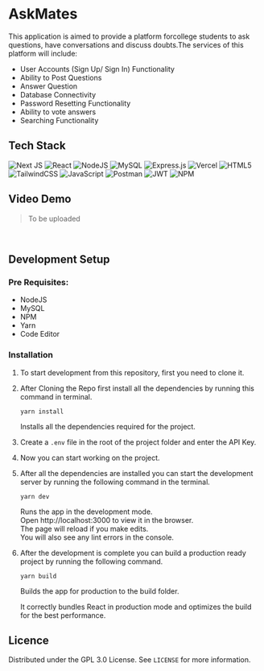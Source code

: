 # AskMates

This application is aimed to provide a platform forcollege students to ask questions, have conversations and discuss doubts.The services of this platform will include:

- User Accounts (Sign Up/ Sign In) Functionality
- Ability to Post Questions
- Answer Question
- Database Connectivity
- Password Resetting Functionality
- Ability to vote answers
- Searching Functionality

## Tech Stack

![Next JS](https://img.shields.io/badge/Next-black?style=for-the-badge&logo=next.js&logoColor=white)
![React](https://img.shields.io/badge/react-%2320232a.svg?style=for-the-badge&logo=react&logoColor=%2361DAFB)
![NodeJS](https://img.shields.io/badge/node.js-6DA55F?style=for-the-badge&logo=node.js&logoColor=white)
![MySQL](https://img.shields.io/badge/mysql-%2300f.svg?style=for-the-badge&logo=mysql&logoColor=white)
![Express.js](https://img.shields.io/badge/express.js-%23404d59.svg?style=for-the-badge&logo=express&logoColor=%2361DAFB)
![Vercel](https://img.shields.io/badge/vercel-%23000000.svg?style=for-the-badge&logo=vercel&logoColor=white)
![HTML5](https://img.shields.io/badge/html5-%23E34F26.svg?style=for-the-badge&logo=html5&logoColor=white)
![TailwindCSS](https://img.shields.io/badge/tailwindcss-%2338B2AC.svg?style=for-the-badge&logo=tailwind-css&logoColor=white)
![JavaScript](https://img.shields.io/badge/javascript-%23323330.svg?style=for-the-badge&logo=javascript&logoColor=%23F7DF1E)
![Postman](https://img.shields.io/badge/Postman-FF6C37?style=for-the-badge&logo=postman&logoColor=white)
![JWT](https://img.shields.io/badge/JWT-black?style=for-the-badge&logo=JSON%20web%20tokens)
![NPM](https://img.shields.io/badge/NPM-%23000000.svg?style=for-the-badge&logo=npm&logoColor=white)

## Video Demo

> To be uploaded

<br/>

## Development Setup

### Pre Requisites:

- NodeJS
- MySQL
- NPM
- Yarn
- Code Editor

### Installation

1. To start development from this repository, first you need to clone it.

2. After Cloning the Repo first install all the dependencies by running this command in terminal.

   ```shell
   yarn install
   ```

   Installs all the dependencies required for the project.

3. Create a `.env` file in the root of the project folder and enter the API Key.
4. Now you can start working on the project.
5. After all the dependencies are installed you can start the development server by running the following command in the terminal.

   ```
   yarn dev
   ```

   Runs the app in the development mode.  
   Open http://localhost:3000 to view it in the browser.  
   The page will reload if you make edits.  
   You will also see any lint errors in the console.

6. After the development is complete you can build a production ready project by running the following command.

   ```
   yarn build
   ```

   Builds the app for production to the build folder.

   It correctly bundles React in production mode and optimizes the build for the best performance.

## Licence

Distributed under the GPL 3.0 License. See `LICENSE` for more information.
